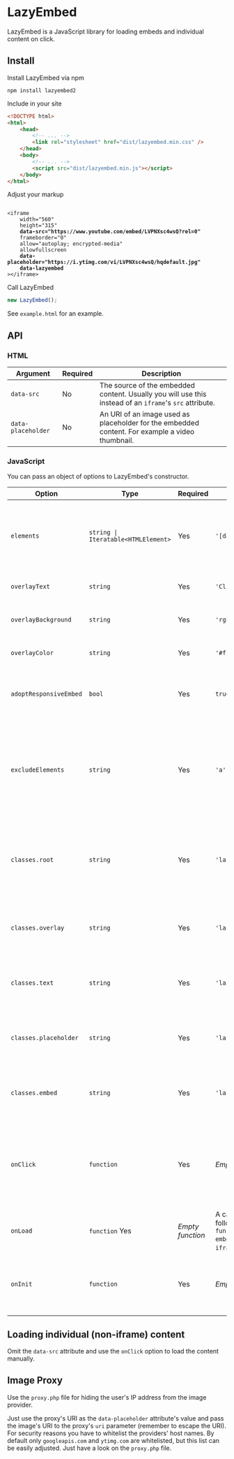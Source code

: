 # LazyEmbed

LazyEmbed is a JavaScript library for loading embeds and individual content on click.



## Install

Install LazyEmbed via npm

```
npm install lazyembed2
```

Include in your site

```html
<!DOCTYPE html>
<html>
    <head>
        <!-- ... -->
        <link rel="stylesheet" href="dist/lazyembed.min.css" />
    </head>
    <body>
        <!-- ... -->
        <script src="dist/lazyembed.min.js"></script>
    </body>
</html>
```

Adjust your markup

<pre><code>
&lt;iframe
    width="560"
    height="315"
    <b>data-src="https://www.youtube.com/embed/LVPNXsc4wsQ?rel=0"</b>
    frameborder="0"
    allow="autoplay; encrypted-media"
    allowfullscreen
    <b>data-placeholder="https://i.ytimg.com/vi/LVPNXsc4wsQ/hqdefault.jpg"</b>
    <b>data-lazyembed</b>
&gt;&lt;/iframe&gt;
</code></pre>

Call LazyEmbed

```javascript
new LazyEmbed();
```

See `example.html` for an example.



## API

### HTML

Argument | Required | Description
-------- | -------- | -----------
`data-src` | No | The source of the embedded content. Usually you will use this instead of an `iframe`'s `src` attribute.
`data-placeholder` | No | An URI of an image used as placeholder for the embedded content. For example a video thumbnail.

### JavaScript

You can pass an object of options to LazyEmbed's constructor.

Option | Type | Required | Default | Description
------ | ---- | -------- | ------- | -----------
`elements` | <code>string &vert; Iteratable&lt;HTMLElement&gt;</code> | Yes | `'[data-lazyembed]'` | The embed elements to lazyload. Either a string used as selector or an iteratable of `HTMLElement`s implementing the `forEach` method.
`overlayText` | `string` | Yes | `'Click to load'` | The text printed on the overlay. Can contain HTML.
`overlayBackground` | `string` | Yes | `'rgba(0, 0, 0, .6)'` | The background color of the overlay. Can be any CSS color.
`overlayColor` | `string` | Yes | `'#fff'` | The overlay's text color. Can be any CSS color.
`adoptResponsiveEmbed` | `bool` | Yes | `true` | If set to `true`, LazyEmbed tries to adept the [Bootstrap's `embed-responsive` class](https://getbootstrap.com/docs/4.1/utilities/embed/) from the embed element.
`excludeElements` | `string` | Yes | `'a'` | A selector defining child elements of the overlay which should not trigger loading the embed content. For example one would not want to trigger the loading when clicking on a link to the privacy policy.
`classes.root` | `string` | Yes | `'lazyembed'` | The class to apply to the outermost LazyEmbed element wrapped around the embed element. When not applying the default class, you have to adjust the CSS.
`classes.overlay` | `string` | Yes | `'lazyembed__overlay'` | The class to apply to the overlay element. When not applying the default class, you have to adjust the CSS.
`classes.text` | `string` | Yes | `'lazyembed__text'` | The class to apply to the overlay text element. When not applying the default class, you have to adjust the CSS.
`classes.placeholder` | `string` | Yes | `'lazyembed__placeholder'` | The class to apply to the placeholder image. When not applying the default class, you have to adjust the CSS.
`classes.embed` | `string` | Yes | `'lazyembed__embed'` | The class to apply to the embed element. This class is just for identifying purpose, it doesn't define any styling by default.
`onClick` | `function` | Yes | _Empty function_ | A callback function of the following form `function(HTMLElement embed)`, called when the user clicks on the overlay and after the LazyEmbed parts are hidden and the embedded content is requested.
`onLoad` | `function` Yes | _Empty function_ | A callback function of the following form `function(HTMLElement embed)`, bound to the `iframe`'s `load` event.
`onInit` | `function` | Yes | _Empty function_ | A callback function of the following form `function(HTMLElement wrapper)`, called when LazyEmbed has fully initialised the embed element.



## Loading individual (non-iframe) content

Omit the `data-src` attribute and use the `onClick` option to load the content manually.



## Image Proxy

Use the `proxy.php` file for hiding the user's IP address from the image provider.

Just use the proxy's URI as the `data-placeholder` attribute's value and pass the image's URI to the proxy's `uri` parameter (remember to escape the URI).
For security reasons you have to whitelist the providers' host names. By default only `googleapis.com` and `ytimg.com` are whitelisted, but this list can be easily adjusted. Just have a look on the `proxy.php` file.



